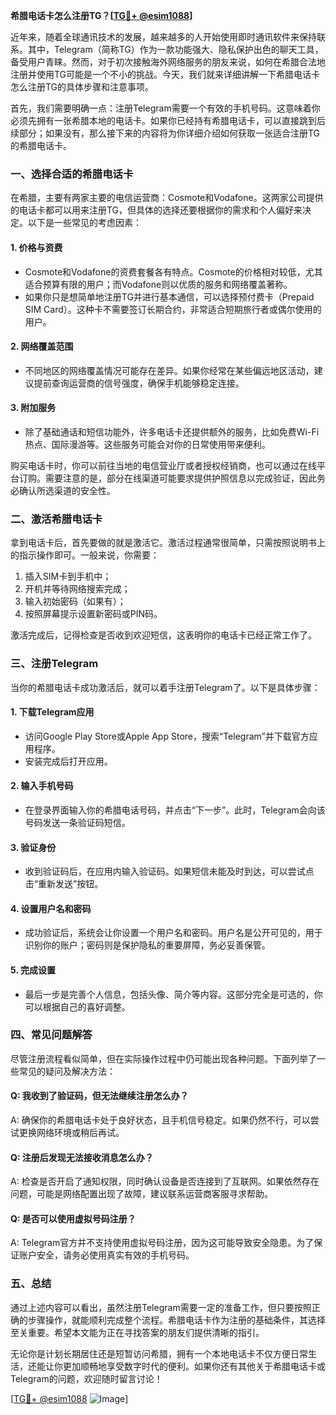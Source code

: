 **希腊电话卡怎么注册TG？[[TG💪+ @esim1088](https://t.me/s/esim1088)]**

近年来，随着全球通讯技术的发展，越来越多的人开始使用即时通讯软件来保持联系。其中，Telegram（简称TG）作为一款功能强大、隐私保护出色的聊天工具，备受用户青睐。然而，对于初次接触海外网络服务的朋友来说，如何在希腊合法地注册并使用TG可能是一个不小的挑战。今天，我们就来详细讲解一下希腊电话卡怎么注册TG的具体步骤和注意事项。

首先，我们需要明确一点：注册Telegram需要一个有效的手机号码。这意味着你必须先拥有一张希腊本地的电话卡。如果你已经持有希腊电话卡，可以直接跳到后续部分；如果没有，那么接下来的内容将为你详细介绍如何获取一张适合注册TG的希腊电话卡。

### 一、选择合适的希腊电话卡

在希腊，主要有两家主要的电信运营商：Cosmote和Vodafone。这两家公司提供的电话卡都可以用来注册TG，但具体的选择还要根据你的需求和个人偏好来决定。以下是一些常见的考虑因素：

#### 1. **价格与资费**
   - Cosmote和Vodafone的资费套餐各有特点。Cosmote的价格相对较低，尤其适合预算有限的用户；而Vodafone则以优质的服务和网络覆盖著称。
   - 如果你只是想简单地注册TG并进行基本通信，可以选择预付费卡（Prepaid SIM Card）。这种卡不需要签订长期合约，非常适合短期旅行者或偶尔使用的用户。

#### 2. **网络覆盖范围**
   - 不同地区的网络覆盖情况可能存在差异。如果你经常在某些偏远地区活动，建议提前查询运营商的信号强度，确保手机能够稳定连接。

#### 3. **附加服务**
   - 除了基础通话和短信功能外，许多电话卡还提供额外的服务，比如免费Wi-Fi热点、国际漫游等。这些服务可能会对你的日常使用带来便利。

购买电话卡时，你可以前往当地的电信营业厅或者授权经销商，也可以通过在线平台订购。需要注意的是，部分在线渠道可能要求提供护照信息以完成验证，因此务必确认所选渠道的安全性。

### 二、激活希腊电话卡

拿到电话卡后，首先要做的就是激活它。激活过程通常很简单，只需按照说明书上的指示操作即可。一般来说，你需要：

1. 插入SIM卡到手机中；
2. 开机并等待网络搜索完成；
3. 输入初始密码（如果有）；
4. 按照屏幕提示设置新密码或PIN码。

激活完成后，记得检查是否收到欢迎短信，这表明你的电话卡已经正常工作了。

### 三、注册Telegram

当你的希腊电话卡成功激活后，就可以着手注册Telegram了。以下是具体步骤：

#### 1. 下载Telegram应用
   - 访问Google Play Store或Apple App Store，搜索“Telegram”并下载官方应用程序。
   - 安装完成后打开应用。

#### 2. 输入手机号码
   - 在登录界面输入你的希腊电话号码，并点击“下一步”。此时，Telegram会向该号码发送一条验证码短信。

#### 3. 验证身份
   - 收到验证码后，在应用内输入验证码。如果短信未能及时到达，可以尝试点击“重新发送”按钮。

#### 4. 设置用户名和密码
   - 成功验证后，系统会让你设置一个用户名和密码。用户名是公开可见的，用于识别你的账户；密码则是保护隐私的重要屏障，务必妥善保管。

#### 5. 完成设置
   - 最后一步是完善个人信息，包括头像、简介等内容。这部分完全是可选的，你可以根据自己的喜好调整。

### 四、常见问题解答

尽管注册流程看似简单，但在实际操作过程中仍可能出现各种问题。下面列举了一些常见的疑问及解决方法：

#### Q: 我收到了验证码，但无法继续注册怎么办？
A: 确保你的希腊电话卡处于良好状态，且手机信号稳定。如果仍然不行，可以尝试更换网络环境或稍后再试。

#### Q: 注册后发现无法接收消息怎么办？
A: 检查是否开启了通知权限，同时确认设备是否连接到了互联网。如果依然存在问题，可能是网络配置出现了故障，建议联系运营商客服寻求帮助。

#### Q: 是否可以使用虚拟号码注册？
A: Telegram官方并不支持使用虚拟号码注册，因为这可能导致安全隐患。为了保证账户安全，请务必使用真实有效的手机号码。

### 五、总结

通过上述内容可以看出，虽然注册Telegram需要一定的准备工作，但只要按照正确的步骤操作，就能顺利完成整个流程。希腊电话卡作为注册的基础条件，其选择至关重要。希望本文能为正在寻找答案的朋友们提供清晰的指引。

无论你是计划长期居住还是短暂访问希腊，拥有一个本地电话卡不仅方便日常生活，还能让你更加顺畅地享受数字时代的便利。如果你还有其他关于希腊电话卡或Telegram的问题，欢迎随时留言讨论！

[[TG💪+ @esim1088](https://t.me/s/esim1088) ![Image](https://i.postimg.cc/4NQfJmqS/Snipaste-2025-05-13-00-14-12.png)]